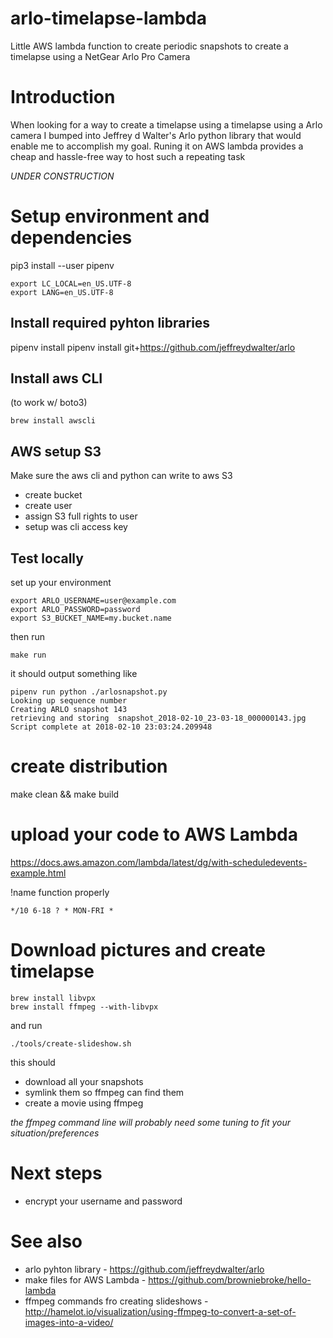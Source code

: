 # arlo-timelapse-lambda
Little AWS lambda function to create periodic snapshots to create a timelapse using a NetGear Arlo Pro Camera

# Introduction 

When looking for a way to create a timelapse using a timelapse using a Arlo camera I bumped into Jeffrey d Walter's Arlo python library that would enable me to accomplish my goal. Runing it on AWS lambda provides a cheap and hassle-free way to host such a repeating task

_UNDER CONSTRUCTION_ 

# Setup environment and dependencies


pip3 install --user pipenv

```
export LC_LOCAL=en_US.UTF-8
export LANG=en_US.UTF-8
```

## Install required pyhton libraries

pipenv install
pipenv install git+https://github.com/jeffreydwalter/arlo


## Install aws CLI
(to work w/ boto3)

```
brew install awscli 
```

## AWS setup S3

Make sure the aws cli and python can write to aws S3

 - create bucket
 - create user
 - assign S3 full rights to user
 - setup was cli access key


## Test locally

set up your environment 

```
export ARLO_USERNAME=user@example.com                                           
export ARLO_PASSWORD=password
export S3_BUCKET_NAME=my.bucket.name 
```

then run

```
make run 
```

it should output something like

```
pipenv run python ./arlosnapshot.py
Looking up sequence number
Creating ARLO snapshot 143
retrieving and storing  snapshot_2018-02-10_23-03-18_000000143.jpg
Script complete at 2018-02-10 23:03:24.209948
```


# create distribution

make clean && make build

# upload your code to AWS Lambda 

https://docs.aws.amazon.com/lambda/latest/dg/with-scheduledevents-example.html

!name function properly

```
*/10 6-18 ? * MON-FRI *
```

# Download pictures and create timelapse

```
brew install libvpx
brew install ffmpeg --with-libvpx
```
and run

```
./tools/create-slideshow.sh
```

this should

* download all your snapshots
* symlink them so ffmpeg can find them
* create a movie using ffmpeg

_the ffmpeg command line will probably need some tuning to fit your situation/preferences_

# Next steps

* encrypt your username and password 

# See also

* arlo pyhton library - https://github.com/jeffreydwalter/arlo
* make files for AWS Lambda - https://github.com/browniebroke/hello-lambda
* ffmpeg commands fro creating slideshows - http://hamelot.io/visualization/using-ffmpeg-to-convert-a-set-of-images-into-a-video/

